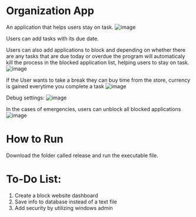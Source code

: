# Organization App
An application that helps users stay on task.
![image](https://user-images.githubusercontent.com/106286861/170391695-f0bae125-d290-49fb-a10a-1c82ffd26a37.png)

Users can add tasks with its due date.

Users can also add applications to block and depending on whether there are any tasks that are due today or overdue the program will automaticaly kill the process in the blocked application list, helping users to stay on task.
![image](https://user-images.githubusercontent.com/106286861/170391858-263f43bb-e90c-4e25-af5e-8be6c44065ae.png)

If the User wants to take a break they can buy time from the store, currency is gained everytime you complete a task
![image](https://user-images.githubusercontent.com/106286861/170394164-af139327-e125-4e7d-9694-311b2ca78225.png)

Debug settings:
![image](https://user-images.githubusercontent.com/106286861/170394344-6e5986b2-4fab-4277-9464-026d1a5dffed.png)

In the cases of emergencies, users can unblock all blocked applications
![image](https://user-images.githubusercontent.com/106286861/170394294-b23e1c6b-7597-4281-8b0d-f5110e5eade0.png)

# How to Run
Download the folder called release and run the executable file. 

# To-Do List:
  1) Create a block website dashboard
  2) Save info to database instead of a text file
  3) Add security by utilizing windows admin
